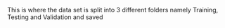 This is where the data set is split into 3 different folders namely Training, Testing and Validation and saved
